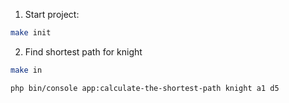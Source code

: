 1. Start project:

```bash
make init
```

2.  Find shortest path for knight

```bash
make in
```

```bash
php bin/console app:calculate-the-shortest-path knight a1 d5
```